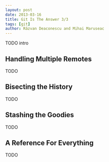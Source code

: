 ```yaml
---
layout: post
date: 2013-03-16
title: Git Is The Answer 3/3
tags: [git]
author: Răzvan Deaconescu and Mihai Maruseac
---
```


TODO intro

## Handling Multiple Remotes

TODO

## Bisecting the History

TODO

## Stashing the Goodies

TODO

## A Reference For Everything

TODO
